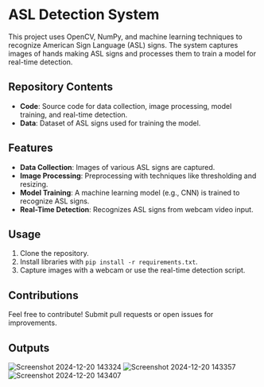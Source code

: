 # ASL Detection System

This project uses OpenCV, NumPy, and machine learning techniques to recognize American Sign Language (ASL) signs. The system captures images of hands making ASL signs and processes them to train a model for real-time detection.

## Repository Contents
- **Code**: Source code for data collection, image processing, model training, and real-time detection.
- **Data**: Dataset of ASL signs used for training the model.

## Features
- **Data Collection**: Images of various ASL signs are captured.
- **Image Processing**: Preprocessing with techniques like thresholding and resizing.
- **Model Training**: A machine learning model (e.g., CNN) is trained to recognize ASL signs.
- **Real-Time Detection**: Recognizes ASL signs from webcam video input.

## Usage
1. Clone the repository.
2. Install libraries with `pip install -r requirements.txt`.
3. Capture images with a webcam or use the real-time detection script.

## Contributions
Feel free to contribute! Submit pull requests or open issues for improvements.

## Outputs

![Screenshot 2024-12-20 143324](https://github.com/user-attachments/assets/da574c23-54f1-4263-9407-b9cd763b168d)
![Screenshot 2024-12-20 143357](https://github.com/user-attachments/assets/0a2a6ec4-d441-4dec-8f2a-b2c97460f10e)
![Screenshot 2024-12-20 143407](https://github.com/user-attachments/assets/a927136e-2d5d-445d-bfc7-678e5d8c760e)
